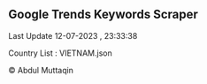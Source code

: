 

## Google Trends Keywords Scraper 
 
Last Update 12-07-2023 , 23:33:38

Country List :
VIETNAM.json



© Abdul Muttaqin 
